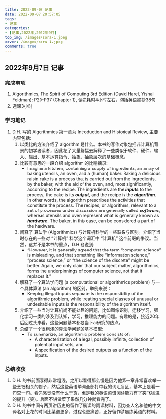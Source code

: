 ```yaml
---
title: 2022-09-07 记事
date: 2022-09-07 20:57:05
tags:
- 记事
categories: 
- [记事,2022年,2022年9月]
top_img: /images/sora-1.jpeg
cover: /images/sora-1.jpeg
comments: true
---
```


## 2022年9月7日 记事

### 完成事项

1.  Algorithmics, The Spirit of Computing 3rd Edition (David Harel, Yishai Feldman): P20-P37 (Chapter 1), 读完耗时4小时左右，包括英语摘抄38句
2.  选课3小时

### 学习笔记
1.  D.H. 写的 Algorithmics 第一章为 Introduction and Historical Review, 主要内容包括:
    1.  以类比的方法介绍了 algorithm 是什么。本书的写作对象包括非计算机背景的初学者读者，因此花了大量篇幅去解释了一些类似于软件、硬件、输入、输出、基本运算指令、抽象、抽象层次的基础概念。
    2.  比较有意思的一段介绍 algorithm 的比喻摘录:
        - Imagine a kitchen, containing a supply of ingredients, an array of baking utensils, an oven, and a (human) baker. Baking a delicious raisin cake is a process that is carried out from the ingredients, by the baker, with the aid of the oven, and, most significantly, according to the recipe. The ingredients are the ***inputs*** to the process, the cake is its ***output***, and the recipe is the ***algorithm***. In other words, the algorithm prescribes the activities that constitute the process. The recipes, or algorithms, relevant to a set of processes under discussion are generally called ***software***, whereas utensils and oven represent what is generally known as ***hardware***. The baker, in this case, can be considered a part of the hardware.
    3. 阐释了 算法学 (Algorithmics) 与计算机科学的一些联系与区别。介绍了当时存在的一些对 “计算机” 科学这个词汇中 “计算机” 这个前缀的争议。当然，这并不是本书的重点，D.H.也说到:
        - “However, it is generally agreed that the term “computer science” is misleading, and that something like “information science,” “process science,” or “the science of the discrete” might be better. Again, we only claim that our subject matter, algorithmics, forms the underpinnings of computer science, not that it replaces it.”
    4. 解释了一个算法学问题 (a computational or algorithmics problem) 与一个具体算法 (an algorithm) 的区别，举例来说：
        - Keeping illegal inputs separate is the responsibility of the algorithmic problem, while treating special classes of unusual or undesirable inputs is the responsibility of the algorithm itself.
    5. 介绍了一些当时计算机尚不能处理的问题，比如图像识别，迁移学习，强化学习一类的涉及到认知，学习，推理能力的问题。有趣的是，接近20年后回过头来看，这些问题基本都是当下ai研究的热点。
    6. 总结了一个很粗浅的算法学问题的基本模型:
        - To summarize, an algorithmic problem consists of:
           - A characterization of a legal, possibly infinite, collection of potential input sets, and
           - A specification of the desired outputs as a function of the inputs.

### 总结收获
1.  D.H. 的书前面写得非常粗浅，之所以看得那么慢是因为他第一章非常喜欢举一些烹饪相关的例子，然后这些英语单词全部打中我的词汇盲区，基本上是看一句查一句。看完感觉没有什么干货，但是我的英语菜谱阅读能力有了突飞猛进的提升（笑)。后面不讲做菜了果然几分钟就看完了。
2.  D.H. 的书中间有两页讲历史的留作了晨读的阅读材料，因为查人名和他的中文译名对上花的时间比菜谱更多，过程也更痛苦，正好留作清晨练英语的材料。